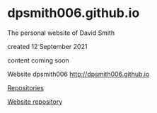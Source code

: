 
# dpsmith006.github.io
The personal website of David Smith

created 12 September 2021

content coming soon

Website dpsmith006 http://dpsmith006.github.io

[Repositories](https://github.com/dpsmith006)

[Website repository](https://github.com/dpsmith006/dpsmith006.github.io)
